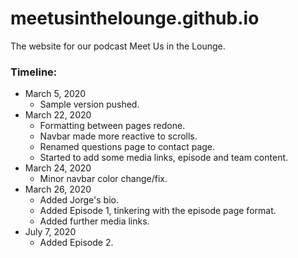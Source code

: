 # meetusinthelounge.github.io
The website for our podcast Meet Us in the Lounge.

### Timeline:
* March 5, 2020
    - Sample version pushed.
* March 22, 2020
    - Formatting between pages redone.
    - Navbar made more reactive to scrolls.
    - Renamed questions page to contact page.
    - Started to add some media links, episode and team content.
* March 24, 2020
    - Minor navbar color change/fix.
* March 26, 2020
    - Added Jorge's bio.
    - Added Episode 1, tinkering with the episode page format.
    - Added further media links.
* July 7, 2020
    - Added Episode 2.